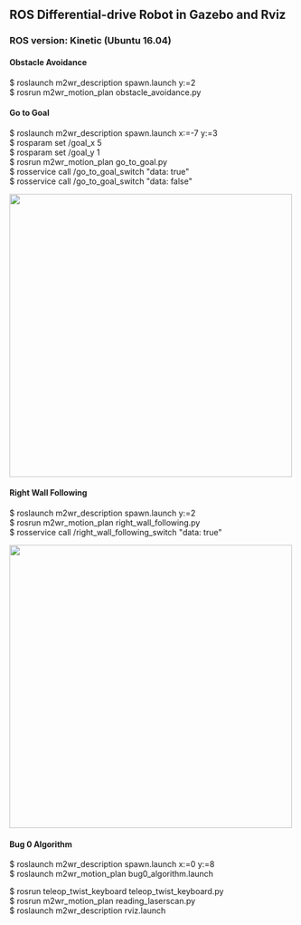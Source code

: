 ## ROS Differential-drive Robot in Gazebo and Rviz

### ROS version: Kinetic (Ubuntu 16.04)

#### Obstacle Avoidance
$ roslaunch m2wr_description spawn.launch y:=2  
$ rosrun m2wr_motion_plan obstacle_avoidance.py  


#### Go to Goal
$ roslaunch m2wr_description spawn.launch x:=-7 y:=3  
$ rosparam set /goal_x 5  
$ rosparam set /goal_y 1  
$ rosrun m2wr_motion_plan go_to_goal.py  
$ rosservice call /go_to_goal_switch "data: true"  
$ rosservice call /go_to_goal_switch "data: false"  

<a href="url"><img src="./images/go_to_goal.gif" width="500"></a>  


#### Right Wall Following
$ roslaunch m2wr_description spawn.launch y:=2  
$ rosrun m2wr_motion_plan right_wall_following.py  
$ rosservice call /right_wall_following_switch "data: true"  

<a href="url"><img src="./images/right_wall_following.gif" width="500"></a>  


#### Bug 0 Algorithm
$ roslaunch m2wr_description spawn.launch x:=0 y:=8  
$ roslaunch m2wr_motion_plan bug0_algorithm.launch  


$ rosrun teleop_twist_keyboard teleop_twist_keyboard.py  
$ rosrun m2wr_motion_plan reading_laserscan.py  
$ roslaunch m2wr_description rviz.launch  
